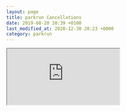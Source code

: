 ```yaml
---
layout: page
title: parkrun Cancellations
date: 2019-08-20 10:39 +0100
last_modified_at: 2020-12-30 20:23 +0000
category: parkrun
---
```


<iframe src="https://www.google.com/maps/d/u/0/embed?mid=1d3lRdUmVhjoWycGXhI0spTbu_IgY-1bv"></iframe>

